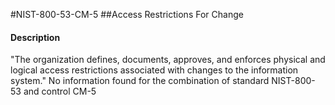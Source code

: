 #NIST-800-53-CM-5
##Access Restrictions For Change
#### Description
"The organization defines, documents, approves, and enforces physical and logical access restrictions associated with changes to the information system."
No information found for the combination of standard NIST-800-53 and control CM-5
